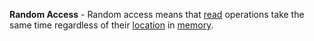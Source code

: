 **Random Access** - Random access means that [read](docs/Resources/Definitions/Read.md) operations take the same time regardless of their [location](docs/Resources/Definitions/Memory%20Address.md) in [memory](docs/Resources/Definitions/Memory.md).